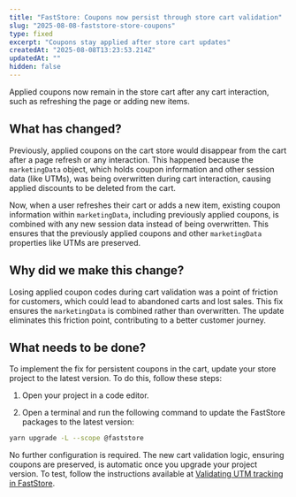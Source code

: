 ```yaml
---
title: "FastStore: Coupons now persist through store cart validation"
slug: "2025-08-08-faststore-store-coupons"
type: fixed
excerpt: "Coupons stay applied after store cart updates"
createdAt: "2025-08-08T13:23:53.214Z"
updatedAt: ""
hidden: false
---
```


Applied coupons now remain in the store cart after any cart interaction, such as refreshing the page or adding new items.

## What has changed?

Previously, applied coupons on the cart store would disappear from the cart after a page refresh or any interaction.
This happened because the `marketingData` object, which holds coupon information and other session data (like UTMs), was being overwritten during cart interaction, causing applied discounts to be deleted from the cart.

Now, when a user refreshes their cart or adds a new item, existing coupon information within `marketingData`, including previously applied coupons, is combined with any new session data instead of being overwritten. This ensures that the previously applied coupons and other `marketingData` properties like UTMs are preserved.

## Why did we make this change?

Losing applied coupon codes during cart validation was a point of friction for customers, which could lead to abandoned carts and lost sales. This fix ensures the `marketingData` is combined rather than overwritten. The update eliminates this friction point, contributing to a better customer journey.

## What needs to be done?

To implement the fix for persistent coupons in the cart, update your store project to the latest version. To do this, follow these steps:

1. Open your project in a code editor.

2. Open a terminal and run the following command to update the FastStore packages to the latest version:

```bash
yarn upgrade -L --scope @faststore
```

No further configuration is required. The new cart validation logic, ensuring coupons are preserved, is automatic once you upgrade your project version. To test, follow the instructions available at [Validating UTM tracking in FastStore](https://developers.vtex.com/docs/guides/faststore/seo-validating-utm-tracking-in-faststore#instructions).
